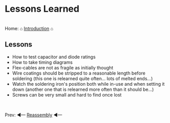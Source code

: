 # Lessons Learned

<br> Home: &#x2302; [Introduction](../index.md) &#x2302;  

##

## Lessons

* How to test capacitor and diode ratings
* How to take timing diagrams
* Flex-cables are not as fragile as initially thought
* Wire coatings should be stripped to a reasonable length before soldering (this one is relearned quite often... lots of melted ends...)
* Watch the soldering iron's position both while in-use and when setting it down (another one that is relearned more often than it should be...)
* Screws can be very small and hard to find once lost

##

<br> Prev: ◄— [Reassembly](../html/reassembly.md) ◄—

##